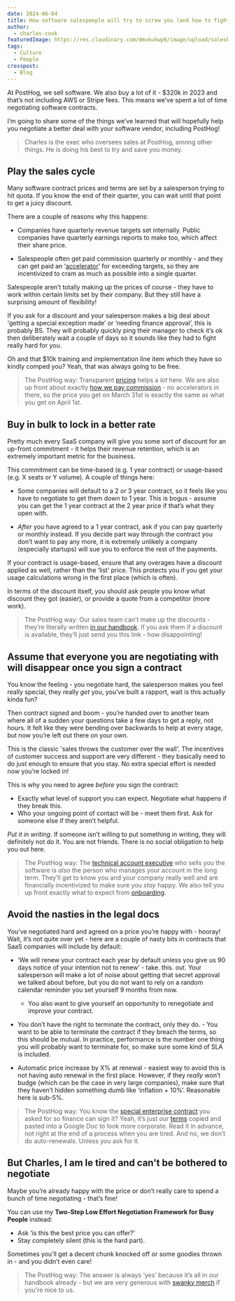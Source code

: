 ```yaml
---
date: 2024-06-04
title: How software salespeople will try to screw you (and how to fight back)
author:
  - charles-cook
featuredImage: https://res.cloudinary.com/dmukukwp6/image/upload/saleshog_9f74052914.png
tags:
  - Culture
  - People
crosspost:
  - Blog      
---
```


At PostHog, we sell software. We also buy a lot of it - $320k in 2023 and that’s not including AWS or Stripe fees. This means we’ve spent a lot of time negotiating software contracts.

I’m going to share some of the things we’ve learned that will hopefully help you negotiate a better deal with your software vendor, including PostHog!

> Charles is the exec who oversees sales at PostHog, among other things. He is doing his best to try and save you money. 

## Play the sales cycle

Many software contract prices and terms are set by a salesperson trying to hit quota. If you know the end of their quarter, you can wait until that point to get a juicy discount.

There are a couple of reasons why this happens:

- Companies have quarterly revenue targets set internally. Public companies have quarterly earnings reports to make too, which affect their share price. 

- Salespeople often get paid commission quarterly or monthly - and they can get paid an ‘[accelerator](https://www.everstage.com/resources/glossary/sales-accelerator)’ for exceeding targets, so they are incentivized to cram as much as possible into a single quarter. 

Salespeople aren’t totally making up the prices of course - they have to work within certain limits set by their company. But they still have a surprising amount of flexibility! 

If you ask for a discount and your salesperson makes a big deal about 'getting a special exception made’ or ‘needing finance approval’, this is probably BS. They will probably quickly ping their manager to check it’s ok then deliberately wait a couple of days so it sounds like they had to fight really hard for you.

Oh and that $10k training and implementation line item which they have so kindly comped you? Yeah, that was always going to be free. 

> The PostHog way: Transparent [pricing](/pricing) helps a _lot_ here. We are also up front about exactly [how we pay commission](/handbook/growth/sales/how-we-work#how-commission-works) - no accelerators in there, so the price you get on March 31st is exactly the same as what you get on April 1st. 

## Buy in bulk to lock in a better rate

Pretty much every SaaS company will give you some sort of discount for an up-front commitment - it helps their revenue retention, which is an extremely important metric for the business. 

This commitment can be time-based (e.g. 1 year contract) or usage-based (e.g. X seats or Y volume). A couple of things here:

- Some companies will default to a 2 or 3 year contract, so it feels like you have to negotiate to get them down to 1 year. This is bogus - assume you can get the 1 year contract at the 2 year price if that’s what they open with. 

- _After_ you have agreed to a 1 year contract, ask if you can pay quarterly or monthly instead. If you decide part way through the contract you don’t want to pay any more, it is extremely unlikely a company (especially startups) will sue you to enforce the rest of the payments. 

If your contract is usage-based, ensure that any overages have a discount applied as well, rather than the ‘list’ price. This protects you if you get your usage calculations wrong in the first place (which is often).

In terms of the discount itself, you should ask people you know what discount they got (easier), or provide a quote from a competitor (more work). 

> The PostHog way: Our sales team can’t make up the discounts - they’re literally written [in our handbook](/handbook/growth/sales/contracts#discounts). If you ask them if a discount is available, they’ll just send you this link - how disappointing! 

## Assume that everyone you are negotiating with will disappear once you sign a contract

You know the feeling - you negotiate hard, the salesperson makes you feel really special, they really _get_ you, you’ve built a rapport, wait is this actually kinda fun?

Then contract signed and boom - you’re handed over to another team where all of a sudden your questions take a few days to get a reply, not hours. It felt like they were bending over backwards to help at every stage, but now you’re left out there on your own. 

This is the classic 'sales throws the customer over the wall'. The incentives of customer success and support are very different - they basically need to do just enough to ensure that you stay. No extra special effort is needed now you’re locked in!

This is why you need to agree _before_ you sign the contract:

- Exactly what level of support you can expect. Negotiate what happens if they break this.
- Who your ongoing point of contact will be - meet them first. Ask for someone else if they aren’t helpful.

_Put it in writing_. If someone isn’t willing to put something in writing, they will definitely not do it. You are not friends. There is no social obligation to help you out here. 

> The PostHog way: The [technical account executive](/handbook/growth/sales/overview#how-we-define-roles) who sells you the software is _also_ the person who manages your account in the long term. They’ll get to know you and your company really well and are financially incentivized to make sure you _stay_ happy. We also tell you up front exactly what to expect from [onboarding](/handbook/growth/sales/customer-onboarding).

## Avoid the nasties in the legal docs

You’ve negotiated hard and agreed on a price you’re happy with - hooray! Wait, it’s not quite over yet - here are a couple of nasty bits in contracts that SaaS companies will include by default: 

- ‘We will renew your contract each year by default unless you give us 90 days notice of your intention not to renew’ - take. this. out. Your salesperson will make a lot of noise about getting that secret approval we talked about before, but you do not want to rely on a random calendar reminder you set yourself 9 months from now. 
  
  - You also want to give yourself an opportunity to renegotiate and improve your contract. 

- You don’t have the right to terminate the contract, only they do. - You want to be able to terminate the contract if they breach the terms, so this should be mutual. In practice, performance is the number one thing you will probably want to terminate for, so make sure some kind of SLA is included.

- Automatic price increase by X% at renewal - easiest way to avoid this is not having auto renewal in the first place. However, if they _really_ won’t budge (which can be the case in very large companies), make sure that they haven’t hidden something dumb like ‘inflation + 10%’. Reasonable here is sub-5%. 

> The PostHog way: You know the [special enterprise contract](https://docs.google.com/document/d/155w70ZAHecVZcDqTq2_415dvaq2Bk-8QlEOozjq1hG8/edit#heading=h.y38xfjgcg4xm) you asked for so finance can sign it? Yeah, it’s just our [terms](/terms) copied and pasted into a Google Doc to look more corporate. Read it in advance, not right at the end of a process when you are tired. And no, we don’t do auto-renewals. Unless you ask for it.

## But Charles, I am le tired and can't be bothered to negotiate

Maybe you’re already happy with the price or don’t really care to spend a bunch of time negotiating - that’s fine!

You can use my **Two-Step Low Effort Negotiation Framework for Busy People** instead:

- Ask ‘is this the best price you can offer?’
- Stay completely silent (this is the hard part). 

Sometimes you’ll get a decent chunk knocked off or some goodies thrown in - and you didn’t even care!

> The PostHog way: The answer is always ‘yes’ because it’s all in our handbook already - but we are very generous with [swanky merch](/merch) if you're nice to us. 
